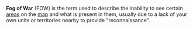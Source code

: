**Fog of War** (FOW) is the term used to describe the inability to see
certain
[areas](/wiki/index.php?title=Areas&action=edit&redlink=1 "Areas (page does not exist)")
on the
[map](/wiki/index.php?title=Map&action=edit&redlink=1 "Map (page does not exist)")
and what is present in them, usually due to a lack of your own units or
territories nearby to provide "reconnaissance".
